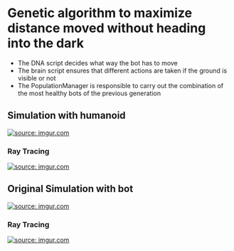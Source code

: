 # Genetic algorithm to maximize distance moved without heading into the dark

- The DNA script decides what way the bot has to move
- The brain script ensures that different actions are taken if the ground is visible or not
- The PopulationManager is responsible to carry out the combination of the most healthy bots of the previous generation

## Simulation with humanoid

<a href="https://imgur.com/1HvyUZX"><img src="https://i.imgur.com/1HvyUZX.gif" title="source: imgur.com" /></a>
### Ray Tracing
<a href="https://imgur.com/8wJ5guu"><img src="https://i.imgur.com/8wJ5guu.gif" title="source: imgur.com" /></a>

## Original Simulation with bot
<a href="https://imgur.com/KiSjjR6"><img src="https://i.imgur.com/KiSjjR6.gif" title="source: imgur.com" /></a>
### Ray Tracing
<a href="https://imgur.com/yW1YMHL"><img src="https://i.imgur.com/yW1YMHL.gif" title="source: imgur.com" /></a>
